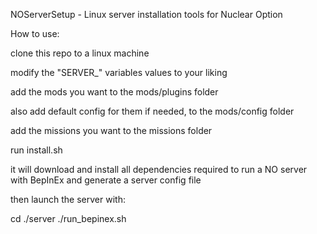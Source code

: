 NOServerSetup - Linux server installation tools for Nuclear Option

How to use:

clone this repo to a linux machine

modify the "SERVER_" variables values to your liking

add the mods you want to the mods/plugins folder

also add default config for them if needed, to the mods/config folder

add the missions you want to the missions folder

run install.sh

it will download and install all dependencies required to run a NO server with BepInEx and generate a server config file 

then launch the server with:

cd ./server
./run_bepinex.sh


